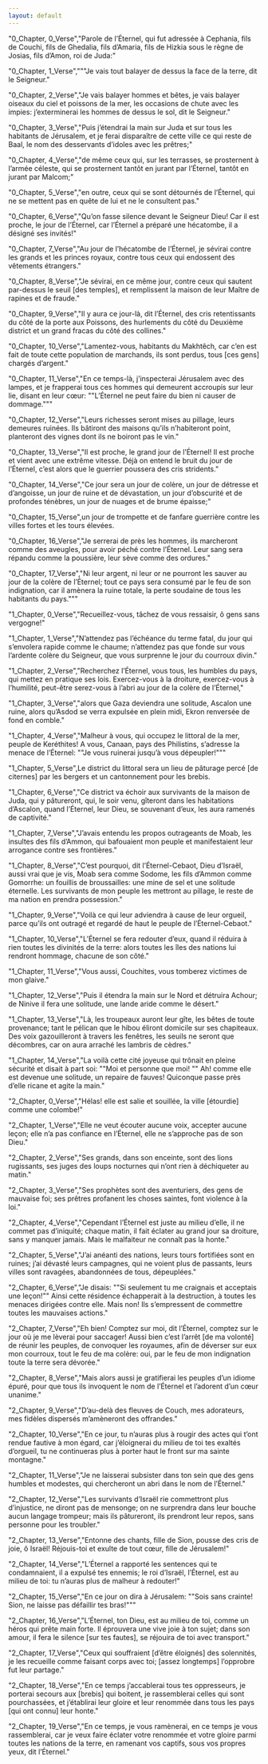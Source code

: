 ```yaml
---
layout: default
---
```



"0_Chapter, 0_Verse","Parole de l’Éternel, qui fut adressée à Cephania, fils de Couchi, fils de Ghedalia, fils d’Amaria, fils de Hizkia sous le règne de Josias, fils d’Amon, roi de Juda:"

"0_Chapter, 1_Verse","""Je vais tout balayer de dessus la face de la terre, dit le Seigneur."

"0_Chapter, 2_Verse","Je vais balayer hommes et bêtes, je vais balayer oiseaux du ciel et poissons de la mer, les occasions de chute avec les impies: j’exterminerai les hommes de dessus le sol, dit le Seigneur."

"0_Chapter, 3_Verse","Puis j’étendrai la main sur Juda et sur tous les habitants de Jérusalem, et je ferai disparaître de cette ville ce qui reste de Baal, le nom des desservants d’idoles avec les prêtres;"

"0_Chapter, 4_Verse","de même ceux qui, sur les terrasses, se prosternent à l’armée céleste, qui se prosternent tantôt en jurant par l’Éternel, tantôt en jurant par Malcom;"

"0_Chapter, 5_Verse","en outre, ceux qui se sont détournés de l’Éternel, qui ne se mettent pas en quête de lui et ne le consultent pas."

"0_Chapter, 6_Verse","Qu’on fasse silence devant le Seigneur Dieu! Car il est proche, le jour de l’Éternel, car l’Éternel a préparé une hécatombe, il a désigné ses invités!"

"0_Chapter, 7_Verse","Au jour de l’hécatombe de l’Éternel, je sévirai contre les grands et les princes royaux, contre tous ceux qui endossent des vêtements étrangers."

"0_Chapter, 8_Verse","Je sévirai, en ce même jour, contre ceux qui sautent par-dessus le seuil [des temples], et remplissent la maison de leur Maître de rapines et de fraude."

"0_Chapter, 9_Verse","Il y aura ce jour-là, dit l’Éternel, des cris retentissants du côté de la porte aux Poissons, des hurlements du côté du Deuxième district et un grand fracas du côté des collines."

"0_Chapter, 10_Verse","Lamentez-vous, habitants du Makhtêch, car c’en est fait de toute cette population de marchands, ils sont perdus, tous [ces gens] chargés d’argent."

"0_Chapter, 11_Verse","En ce temps-là, j’inspecterai Jérusalem avec des lampes, et je frapperai tous ces hommes qui demeurent accroupis sur leur lie, disant en leur cœur: ""L’Éternel ne peut faire du bien ni causer de dommage."""

"0_Chapter, 12_Verse","Leurs richesses seront mises au pillage, leurs demeures ruinées. Ils bâtiront des maisons qu’ils n’habiteront point, planteront des vignes dont ils ne boiront pas le vin."

"0_Chapter, 13_Verse","Il est proche, le grand jour de l’Éternel! Il est proche et vient avec une extrême vitesse. Déjà on entend le bruit du jour de l’Éternel, c’est alors que le guerrier poussera des cris stridents."

"0_Chapter, 14_Verse","Ce jour sera un jour de colère, un jour de détresse et d’angoisse, un jour de ruine et de dévastation, un jour d’obscurité et de profondes ténèbres, un jour de nuages et de brume épaisse;"

"0_Chapter, 15_Verse",un jour de trompette et de fanfare guerrière contre les villes fortes et les tours élevées.

"0_Chapter, 16_Verse","Je serrerai de près les hommes, ils marcheront comme des aveugles, pour avoir péché contre l’Éternel. Leur sang sera répandu comme la poussière, leur sève comme des ordures."

"0_Chapter, 17_Verse","Ni leur argent, ni leur or ne pourront les sauver au jour de la colère de l’Éternel; tout ce pays sera consumé par le feu de son indignation, car il amènera la ruine totale, la perte soudaine de tous les habitants du pays."""

"1_Chapter, 0_Verse","Recueillez-vous, tâchez de vous ressaisir, ô gens sans vergogne!"

"1_Chapter, 1_Verse","N’attendez pas l’échéance du terme fatal, du jour qui s’envolera rapide comme le chaume; n’attendez pas que fonde sur vous l’ardente colère du Seigneur, que vous surprenne le jour du courroux divin."

"1_Chapter, 2_Verse","Recherchez l’Éternel, vous tous, les humbles du pays, qui mettez en pratique ses lois. Exercez-vous à la droiture, exercez-vous à l’humilité, peut-être serez-vous à l’abri au jour de la colère de l’Éternel,"

"1_Chapter, 3_Verse","alors que Gaza deviendra une solitude, Ascalon une ruine, alors qu’Asdod se verra expulsée en plein midi, Ekron renversée de fond en comble."

"1_Chapter, 4_Verse","Malheur à vous, qui occupez le littoral de la mer, peuple de Keréthites! A vous, Canaan, pays des Philistins, s’adresse la menace de l’Éternel: ""Je vous ruinerai jusqu’à vous dépeupler!"""

"1_Chapter, 5_Verse",Le district du littoral sera un lieu de pâturage percé [de citernes] par les bergers et un cantonnement pour les brebis.

"1_Chapter, 6_Verse","Ce district va échoir aux survivants de la maison de Juda, qui y pâtureront, qui, le soir venu, gîteront dans les habitations d’Ascalon, quand l’Éternel, leur Dieu, se souvenant d’eux, les aura ramenés de captivité."

"1_Chapter, 7_Verse","J’avais entendu les propos outrageants de Moab, les insultes des fils d’Ammon, qui bafouaient mon peuple et manifestaient leur arrogance contre ses frontières."

"1_Chapter, 8_Verse","C’est pourquoi, dit l’Éternel-Cebaot, Dieu d’Israël, aussi vrai que je vis, Moab sera comme Sodome, les fils d’Ammon comme Gomorrhe: un fouillis de broussailles: une mine de sel et une solitude éternelle. Les survivants de mon peuple les mettront au pillage, le reste de ma nation en prendra possession."

"1_Chapter, 9_Verse","Voilà ce qui leur adviendra à cause de leur orgueil, parce qu’ils ont outragé et regardé de haut le peuple de l’Éternel-Cebaot."

"1_Chapter, 10_Verse","L’Éternel se fera redouter d’eux, quand il réduira à rien toutes les divinités de la terre: alors toutes les îles des nations lui rendront hommage, chacune de son côté."

"1_Chapter, 11_Verse","Vous aussi, Couchites, vous tomberez victimes de mon glaive."

"1_Chapter, 12_Verse","Puis il étendra la main sur le Nord et détruira Achour; de Ninive il fera une solitude, une lande aride comme le désert."

"1_Chapter, 13_Verse","Là, les troupeaux auront leur gîte, les bêtes de toute provenance; tant le pélican que le hibou éliront domicile sur ses chapiteaux. Des voix gazouilleront à travers les fenêtres, les seuils ne seront que décombres, car on aura arraché les lambris de cèdres."

"1_Chapter, 14_Verse","La voilà cette cité joyeuse qui trônait en pleine sécurité et disait à part soi: ""Moi et personne que moi! "" Ah! comme elle est devenue une solitude, un repaire de fauves! Quiconque passe près d’elle ricane et agite la main."

"2_Chapter, 0_Verse","Hélas! elle est salie et souillée, la ville [étourdie] comme une colombe!"

"2_Chapter, 1_Verse","Elle ne veut écouter aucune voix, accepter aucune leçon; elle n’a pas confiance en l’Éternel, elle ne s’approche pas de son Dieu."

"2_Chapter, 2_Verse","Ses grands, dans son enceinte, sont des lions rugissants, ses juges des loups nocturnes qui n’ont rien à déchiqueter au matin."

"2_Chapter, 3_Verse","Ses prophètes sont des aventuriers, des gens de mauvaise foi; ses prêtres profanent les choses saintes, font violence à la loi."

"2_Chapter, 4_Verse","Cependant l’Éternel est juste au milieu d’elle, il ne commet pas d’iniquité; chaque matin, il fait éclater au grand jour sa droiture, sans y manquer jamais. Mais le malfaiteur ne connaît pas la honte."

"2_Chapter, 5_Verse","J’ai anéanti des nations, leurs tours fortifiées sont en ruines; j’ai dévasté leurs campagnes, qui ne voient plus de passants, leurs villes sont ravagées, abandonnées de tous, dépeuplées."

"2_Chapter, 6_Verse","Je disais: ""Si seulement tu me craignais et acceptais une leçon!"" Ainsi cette résidence échapperait à la destruction, à toutes les menaces dirigées contre elle. Mais non! Ils s’empressent de commettre toutes les mauvaises actions."

"2_Chapter, 7_Verse","Eh bien! Comptez sur moi, dit l’Éternel, comptez sur le jour où je me lèverai pour saccager! Aussi bien c’est l’arrêt [de ma volonté] de réunir les peuples, de convoquer les royaumes, afin de déverser sur eux mon courroux, tout le feu de ma colère: oui, par le feu de mon indignation toute la terre sera dévorée."

"2_Chapter, 8_Verse","Mais alors aussi je gratifierai les peuples d’un idiome épuré, pour que tous ils invoquent le nom de l’Éternel et l’adorent d’un cœur unanime."

"2_Chapter, 9_Verse","D’au-delà des fleuves de Couch, mes adorateurs, mes fidèles dispersés m’amèneront des offrandes."

"2_Chapter, 10_Verse","En ce jour, tu n’auras plus à rougir des actes qui t’ont rendue fautive à mon égard, car j’éloignerai du milieu de toi tes exaltés d’orgueil, tu ne continueras plus à porter haut le front sur ma sainte montagne."

"2_Chapter, 11_Verse","Je ne laisserai subsister dans ton sein que des gens humbles et modestes, qui chercheront un abri dans le nom de l’Éternel."

"2_Chapter, 12_Verse","Les survivants d’Israël rie commettront plus d’injustice, ne diront pas de mensonge; on ne surprendra dans leur bouche aucun langage trompeur; mais ils pâtureront, ils prendront leur repos, sans personne pour les troubler."

"2_Chapter, 13_Verse","Entonne des chants, fille de Sion, pousse des cris de joie, ô Israël! Réjouis-toi et exulte de tout cœur, fille de Jérusalem!"

"2_Chapter, 14_Verse","L’Éternel a rapporté les sentences qui te condamnaient, il a expulsé tes ennemis; le roi d’Israël, l’Éternel, est au milieu de toi: tu n’auras plus de malheur à redouter!"

"2_Chapter, 15_Verse","En ce jour on dira à Jérusalem: ""Sois sans crainte! Sion, ne laisse pas défaillir tes bras!"""

"2_Chapter, 16_Verse","L’Éternel, ton Dieu, est au milieu de toi, comme un héros qui prête main forte. Il éprouvera une vive joie à ton sujet; dans son amour, il fera le silence [sur tes fautes], se réjouira de toi avec transport."

"2_Chapter, 17_Verse","Ceux qui souffraient [d’être éloignés] des solennités, je les recueille comme faisant corps avec toi; [assez longtemps] l’opprobre fut leur partage."

"2_Chapter, 18_Verse","En ce temps j’accablerai tous tes oppresseurs, je porterai secours aux [brebis] qui boitent, je rassemblerai celles qui sont pourchassées, et j’établirai leur gloire et leur renommée dans tous les pays [qui ont connu] leur honte."

"2_Chapter, 19_Verse","En ce temps, je vous ramènerai, en ce temps je vous rassemblerai, car je veux faire éclater votre renommée et votre gloire parmi toutes les nations de la terre, en ramenant vos captifs, sous vos propres yeux, dit l’Éternel."
